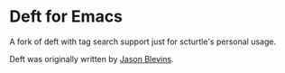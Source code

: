 # Deft for Emacs

A fork of deft with tag search support just for scturtle's personal usage.

Deft was originally written by [Jason Blevins](https://jblevins.org/projects/deft).
